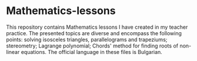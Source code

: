 # Mathematics-lessons
This repository contains Mathematics lessons I have created in my teacher practice. The presented topics are diverse and encompass the following points: solving isosceles triangles, parallelograms and trapeziums; stereometry; Lagrange polynomial; Chords' method for finding roots of non-linear equations. The official language in these files is Bulgarian.

